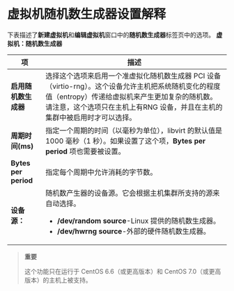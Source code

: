 # 虚拟机随机数生成器设置解释

下表描述了**新建虚拟机**和**编辑虚拟机**窗口中的**随机数生成器**标签页中的选项。
**虚拟机：随机数生成器**

| **项** | **描述** |
| ------ | -------- |
| **启用随机数生成器** | 选择这个选项来启用一个准虚拟化随机数生成器 PCI 设备（virtio-rng）。这个设备允许主机把系统随机变化的程度值（entropy）传递给虚拟机来产生更加复杂的随机数。请注意，这个选项只在主机上有RNG 设备，并且在主机的集群中被启用时才可以选择。 |
| **周期时间(ms)** | 指定一个周期的时间（以毫秒为单位），libvirt 的默认值是 1000 毫秒（1 秒）。如果设置了这个项，**Bytes per period** 项也需要被设置。 |
| **Bytes per period** | 指定每个周期中允许消耗的字节数。 |
| **设备源：** | 随机数产生器的设备源。它会根据主机集群所支持的源来自动选择。<ul><li>**/dev/random source**-Linux 提供的随机数生成器。</li><li>**/dev/hwrng source**-外部的硬件随机数生成器。</li></ul> |

> **重要**
>
> 这个功能只在运行于 CentOS 6.6（或更高版本）和 CentOS 7.0（或更高版本）的主机上被支持。

